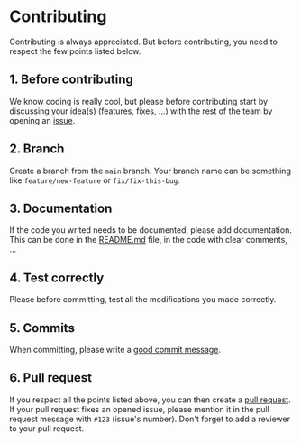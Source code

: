 # Contributing
Contributing is always appreciated.
But before contributing, you need to respect the few points listed below.

## 1. Before contributing
We know coding is really cool, but please before contributing start by discussing your idea(s) (features, fixes, ...) with the rest of the team by opening an [issue].

## 2. Branch
Create a branch from the `main` branch.
Your branch name can be something like `feature/new-feature` or `fix/fix-this-bug`.

## 3. Documentation
If the code you writed needs to be documented, please add documentation. This can be done in the [README.md](README.md) file, in the code with clear comments, ...

## 4. Test correctly
Please before committing, test all the modifications you made correctly.

## 5. Commits
When committing, please write a [good commit message].

## 6. Pull request
If you respect all the points listed above, you can then create a [pull request].
If your pull request fixes an opened issue, please mention it in the pull request message with `#123` (issue's number).
Don't forget to add a reviewer to your pull request.

[issue]: https://github.com/epfl-si/wp-operator/issues/new
[good commit message]: https://tbaggery.com/2008/04/19/a-note-about-git-commit-messages.html 
[pull request]: https://github.com/epfl-si/wp-operator/compare

